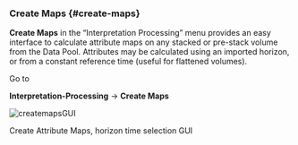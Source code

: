 ### Create Maps {#create-maps}

**Create Maps** in the “Interpretation Processing” menu provides an easy interface to calculate attribute maps on any stacked or pre-stack volume from the Data Pool. Attributes may be calculated using an imported horizon, or from a constant reference time (useful for flattened volumes).

Go to

**Interpretation-Processing** → **Create Maps**

![createmapsGUI](C:\Temp\Gitbook3\export\assets\createmapsgui.png)

Create Attribute Maps, horizon time selection GUI